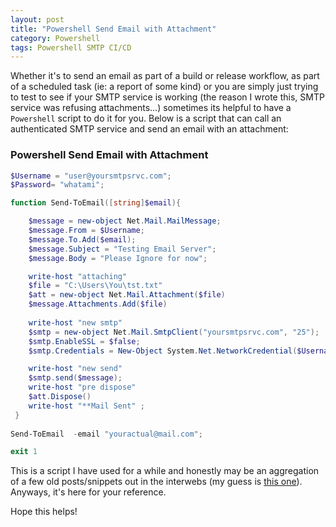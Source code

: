 ```yaml
---
layout: post
title: "Powershell Send Email with Attachment"
category: Powershell
tags: Powershell SMTP CI/CD
---
```


Whether it's to send an email as part of a build or release workflow, as part of a scheduled task (ie: a report of some kind) or you are simply just trying to test to see if your SMTP service is working (the reason I wrote this, SMTP service was refusing attachments...) sometimes its helpful to have a `Powershell` script to do it for you.  Below is a script that can call an authenticated SMTP service and send an email with an attachment:

### Powershell Send Email with Attachment
```powershell
$Username = "user@yoursmtpsrvc.com";
$Password= "whatami";

function Send-ToEmail([string]$email){

    $message = new-object Net.Mail.MailMessage;
    $message.From = $Username;
    $message.To.Add($email);
    $message.Subject = "Testing Email Server";
    $message.Body = "Please Ignore for now";

    write-host "attaching"
    $file = "C:\Users\You\tst.txt"
    $att = new-object Net.Mail.Attachment($file)
    $message.Attachments.Add($file)
	
    write-host "new smtp"
    $smtp = new-object Net.Mail.SmtpClient("yoursmtpsrvc.com", "25"); 
    $smtp.EnableSSL = $false;
    $smtp.Credentials = New-Object System.Net.NetworkCredential($Username, $Password);

    write-host "new send"
    $smtp.send($message);
    write-host "pre dispose"
    $att.Dispose()
    write-host "**Mail Sent" ; 
 }
 
Send-ToEmail  -email "youractual@mail.com";

exit 1
```

This is a script I have used for a while and honestly may be an aggregation of a few old posts/snippets out in the interwebs (my guess is [this one](https://stackoverflow.com/questions/36355271/how-to-send-email-with-powershell)). Anyways, it's here for your reference.

Hope this helps!
